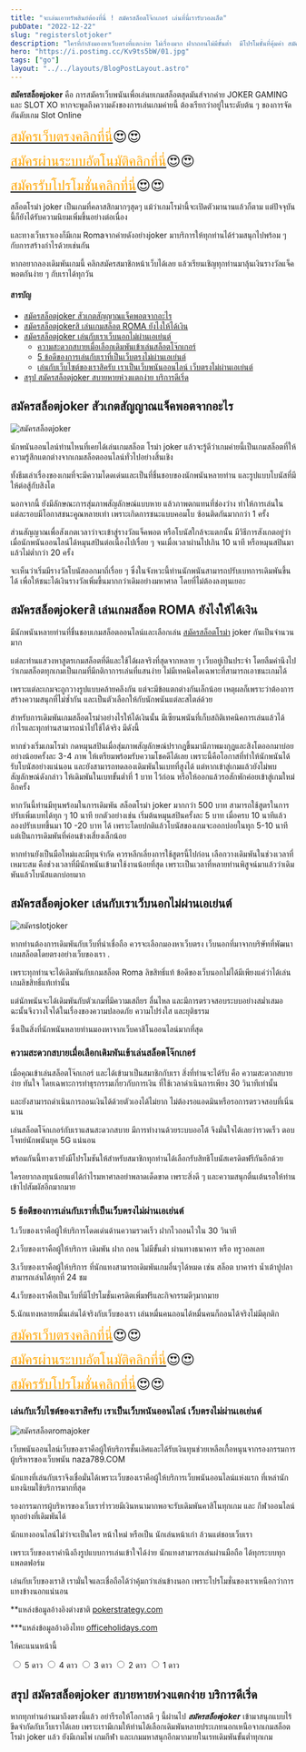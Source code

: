 ```yaml
---
title: "จะเล่นเอาทรัพสินย์ต้องที่นี่ ! สมัครสล็อตโจ๊กเกอร์ เล่นที่นี่เรารับวอลเล็ต"
pubDate: "2022-12-22"
slug: "registerslotjoker"
description: "ใครที่กำลังมองหาเว็บตรงที่แตกง่าย ไม่เรื่องมาก ฝากถอนไม่มีขั้นต่ำ  มีโปรโมชั่นที่คุ้มค่า สมัครสล็อตโจ๊กเกอร์ ที่นี่เลย"
hero: "https://i.postimg.cc/Kv9ts5bW/01.jpg"
tags: ["go"]
layout: "../../layouts/BlogPostLayout.astro"
---
```



**สมัครสล็อตjoker** คือ การสมัครเว็บพนันเพื่อเล่นยเกมสล็อตสุดมันส์จากค่าย JOKER GAMING และ SLOT XO หากจะพูดถึงความดังของการเล่นเกมค่ายนี้ ต้องเรียกว่าอยู่ในระดับต้น ๆ ของการจัดอันดับเกม Slot Online 

<font size= "5">[<span style="color:orange">สมัครเว็บตรงคลิกที่นี่</span>](https://nazavip.com/26174/t41626o2r59456244323y2m2l464p4)😍😍</font>

<font size= "5">[<span style="color:orange">สมัครผ่านระบบอัตโนมัติคลิกที่นี่</span>](https://nazavip.com/26174/t41626o2r59456244323y2m2l464p4)😍😍</font>

<font size= "5">[<span style="color:orange">สมัครรับโปรโมชั่นคลิกที่นี</span>่](https://nazavip.com/26174/t41626o2r59456244323y2m2l464p4)😍😍</font>

สล็อตโรม่า joker เป็นเกมที่คลาสสิกมากๆสุดๆ แม้ว่าเกมโรม่านี้จะเปิดตัวมานานแล้วก็ตาม แต่ปัจจุบันนี้ก็ยังได้รับความนิยมเพิ่มขึ้นอย่างต่อเนื่อง 

และทางเว็บเราเองก็มีเกม Romaจากค่ายดังอย่างjoker มาบริการให้ทุกท่านได้ร่วมสนุกไปพร้อม ๆ กับการสร้างกำไรด้วยเช่นกัน

 หากอยากลองเดิมพันเกมนี้ คลิกสมัครสมาชิกหน้าเว็บได้เลย แล้วเรียนเชิญทุกท่านมาลุ้นเงินรางวัลแจ็คพอตกันง่าย ๆ กับเราได้ทุกวัน


#### สารบัญ
- [สมัครสล็อตjoker สัวเกตสัญญาณแจ็คพอตจากอะไร ](#สมัครสล็อตjoker-สัวเกตสัญญาณแจ็คพอตจากอะไร-)
- [สมัครสล็อตjokerสิ เล่นเกมสล็อต ROMA ยังไงให้ได้เงิน ](#สมัครสล็อตjokerสิ-เล่นเกมสล็อต-roma-ยังไงให้ได้เงิน-)
- [สมัครสล็อตjoker เล่นกับเราเว็บนอกไม่ผ่านเอเย่นต์ ](#สมัครสล็อตjoker-เล่นกับเราเว็บนอกไม่ผ่านเอเย่นต์-)
  - [ความสะดวกสบายเมื่อเลือกเดิมพันเข้าเล่นสล็อตโจ๊กเกอร์ ](#ความสะดวกสบายเมื่อเลือกเดิมพันเข้าเล่นสล็อตโจ๊กเกอร์-)
  - [5 ข้อดีของการเล่นกับเราที่เป็นเว็บตรงไม่ผ่านเอเย่นต์ ](#5-ข้อดีของการเล่นกับเราที่เป็นเว็บตรงไม่ผ่านเอเย่นต์-)
  - [เล่นกับเว็บไซต์ของเราสิครับ เราเป็นเว็บพนันออนไลน์ เว็บตรงไม่ผ่านเอเย่นต์ ](#เล่นกับเว็บไซต์ของเราสิครับ-เราเป็นเว็บพนันออนไลน์-เว็บตรงไม่ผ่านเอเย่นต์-)
- [สรุป สมัครสล็อตjoker สบายหายห่วงแตกง่าย บริการดีเริ่ด ](#สรุป-สมัครสล็อตjoker-สบายหายห่วงแตกง่าย-บริการดีเริ่ด-)




## สมัครสล็อตjoker สัวเกตสัญญาณแจ็คพอตจากอะไร <a name="01"></a>


![สมัครสล็อตjoker](https://i.postimg.cc/SKc2qL0k/02.jpg)

นักพนันออนไลน์ท่านไหนที่เคยได้เล่นเกมสล็อต โรม่า joker แล้วจะรู้ดีว่าเกมค่ายนี้เป็นเกมสล็อตที่ให้ความรู้สึกแตกต่างจากเกมสล็อตออนไลน์ทั่วไปอย่างสิ้นเชิง 

ทั้งธีมเล่าเรื่องของเกมที่จะมีความโดดเด่นและเป็นที่ชื่นชอบของนักพนันหลายท่าน และรูปแบบโบนัสที่มีให้ต่อสู้กับสิงโต

 นอกจากนี้ ยังมีลักษณะการสุ่มภาพสัญลักษณ์แบบหาย แล้วภาพตกแทนที่ช่องว่าง ทำให้การเล่นในแต่ละรอบมีโอกาสชนะคูณหลายเท่า เพราะเกิดการชนะแบบคอมโบ ซ้อนติดกันมากกว่า 1 ครั้ง

ส่วนสัญญาณเพื่อสังเกตเวลาว่าจะเข้าสู่รางวัลแจ็คพอต หรือโบนัสใกล้จะแตกนั้น มีวิธีการสังเกตอยู่ว่า เมื่อนักพนันออนไลน์ได้หมุนสปินต่อเนื่องไปเรื่อย ๆ จนเมื่อเวลาผ่านไปเกิน 10 นาที หรือหมุนสปินมาแล้วไม่ต่ำกว่า 20 ครั้ง 

จะเห็นว่าเริ่มมีรางวัลโบนัสออกมาถี่เรื่อย ๆ ซึ่งในจังหวะนี้ท่านนักพนันสามารถปรับเบทการเดิมพันขึ้นได้ เพื่อให้ชนะได้เงินรางวัลเพิ่มขึ้นมากกว่าเดิมอย่างมหาศาล โดยที่ไม่ต้องลงทุนเยอะ

##  สมัครสล็อตjokerสิ เล่นเกมสล็อต ROMA ยังไงให้ได้เงิน <a name="02"></a>


 มีนักพนันหลายท่านที่ชื่นชอบเกมสล็อตออนไลน์และเลือกเล่น [สมัครสล็อตโรม่า](registerslotroma) joker กันเป็นจำนวนมาก 

แต่ละท่านแสวงหาสูตรเกมสล็อตที่ดีและใช้ได้ผลจริงที่สุดจากหลาย ๆ เว็บอยู่เป็นประจำ โดยลืมคำนึงไปว่าเกมสล็อตทุกเกมเป็นเกมที่มีกติกาการเล่นที่แสนง่าย ไม่มีเทคนิคใดเฉพาะที่สามารถเอาชนะเกมได้ 

เพราะแต่ละเกมจะถูกวางรูปแบบคล้ายคลึงกัน แต่จะมีข้อแตกต่างกันเล็กน้อย เหตุผลก็เพราะว่าต้องการสร้างความสนุกที่ไม่ซ้ำกัน และเป็นตัวเลือกให้กับนักพนันแต่ละสไตล์ด้วย

สำหรับการเดิมพันเกมสล็อตโรม่าอย่างไรให้ได้เงินนั้น  มีเซียนพนันที่เก็บสถิติเทคนิคการเล่นแล้วได้กำไรและทุกท่านสามารถนำไปใช้ได้จริง มีดังนี้

หากช่วงเริ่มเกมโรม่า กดหมุนสปินเมื่อสุ่มภาพสัญลักษณ์ปรากฎขึ้นมามีภาพมงกุฎและสิงโตออกมาบ่อยอย่างน้อยครั้งละ 3-4 ภาพ ให้เตรียมพร้อมรับความโชคดีได้เลย เพราะนี้คือโอกาสที่ทำให้นักพนันได้รับโบนัสอย่างแน่นอน และยังสามารถทดลองเดิมพันในเบทที่สูงได้ แต่หากเข้าสู่เกมแล้วยังไม่พบสัญลักษณ์ดังกล่าว ให้เดิมพันในเบทขั้นต่ำที่ 1 บาท ไว้ก่อน หรือให้ออกแล้วรอสักพักค่อยเข้าสู่เกมใหม่อีกครั้ง


หากวันนี้ท่านมีทุนพร้อมในการเดิมพัน สล็อตโรม่า joker มากกว่า 500 บาท สามารถใช้สูตรในการปรับเพิ่มเบทได้ทุก ๆ 10 นาที ยกตัวอย่างเช่น เริ่มต้นหมุนสปินครั้งละ 5 บาท เมื่อครบ 10 นาทีแล้ว ลองปรับเบทขึ้นมา 10 -20 บาท ได้ เพราะโดยปกติแล้วโบนัสของเกมจะออกบ่อยในทุก 5-10 นาที แต่เป็นการเดิมพันที่ค่อนข้างเสี่ยงเล็กน้อย

หากท่านยังเป็นมือใหม่และมีทุนจำกัด ควรหลีกเลี่ยงการใช้สูตรนี้ไปก่อน
เลือกวางเดิมพันในช่วงเวลาที่เหมาะสม คือช่วงเวลาที่มีนักพนันเข้ามาใช้งานน้อยที่สุด เพราะเป็นเวลาที่หลายท่านพิสูจน์มาแล้วว่าเดิมพันแล้วโบนัสแตกบ่อยมาก

## สมัครสล็อตjoker เล่นกับเราเว็บนอกไม่ผ่านเอเย่นต์ <a name="03"></a>

![สมัครslotjoker](https://i.postimg.cc/Kv9ts5bW/01.jpg)


หากท่านต้องการเดิมพันกับเว็บที่น่าเชื่อถือ ควรจะเลือกมองหาเว็บตรง เว็บนอกที่มาจากบริษัทที่พัฒนาเกมสล็อตโดยตรงอย่างเว็บของเรา .

เพราะทุกท่านจะได้เดิมพันกับเกมสล็อต Roma ลิขสิทธิ์แท้ ข้อดีของเว็บนอกไม่ได้มีเพียงแค่ว่าได้เล่นเกมลิขสิทธิ์แท้เท่านั้น 

แต่นักพนันจะได้เดิมพันกับตัวเกมที่มีความเสถียร ลื่นไหล และมีการตรวจสอบระบบอย่างสม่ำเสมอ ฉะนั้นจึงวางใจได้ในเรื่องของความปลอดภัย ความโปร่งใส และยุติธรรม 

ซึ่งเป็นสิ่งที่นักพนันหลายท่านมองหาจากเว็บคาสิโนออนไลน์มากที่สุด

### ความสะดวกสบายเมื่อเลือกเดิมพันเข้าเล่นสล็อตโจ๊กเกอร์ <a name="04"></a>

 เมื่อคุณเข้าเล่นสล็อตโจ๊กเกอร์ และได้เข้ามาเป็นสมาชิกกับเรา สิ่งที่ท่านจะได้รับ คือ ความสะดวกสบาย ง่าย ทันใจ โดยเฉพาะการทำธุรกรรมเกี่ยวกับการเงิน ที่ใช้เวลาดำเนินการเพียง 30 วินาทีเท่านั้น

 และยังสามารถดำเนินการถอนเงินได้ด้วยตัวเองได้ไม่ยาก ไม่ต้องรอแอดมินหรือรอการตรวจสอบที่เนิ่นนาน 

เล่นสล็อตโจ๊กเกอร์กับเราแสนสะดวกสบาย มีการทำงานด้วยระบบออโต้ จึงมั่นใจได้เลยว่ารวดเร็ว ตอบโจทย์นักพนันยุค 5G แน่นอน

 

พร้อมกันนี้ทางเรายังมีโปรโมชันให้สำหรับสมาชิกทุกท่านได้เลือกรับสิทธิโบนัสเครดิตฟรีกันอีกด้วย

 ใครอยากลงทุนน้อยแต่ได้กำไรมหาศาลอย่าพลาดเด็ดขาด เพราะสิ่งดี ๆ และความสนุกตื่นเต้นรอให้ท่านเข้าไปสัมผัสอีกมากมาย
 
 ### 5 ข้อดีของการเล่นกับเราที่เป็นเว็บตรงไม่ผ่านเอเย่นต์ <a name="05"></a>


1.เว็บของเราคือผู้ให้บริการโดดเด่นด้านความรวดเร็ว  ฝากไวถอนไวใน 30 วินาที

2.เว็บของเราคือผู้ให้บริการ เดิมพัน ฝาก ถอน ไม่มีขั้นต่ำ ผ่านทางธนาคาร หรือ ทรูวอลเลท

3.เว็บของเราคือผู้ให้บริการ ที่นักแทงสามารถเดิมพันเกมอื่นๆได้หมด เช่น  สล็อต บาคาร่า น้ำเต้าปูปลา 
สามารถเล่นได้ทุกที่ 24 ชม

4.เว็บของเราคือเป็นเว็บที่มีโปรโมชั่นเครดิตเพิ่มฟรีและกิจกรรมดีๆมากมาย 

5.นักแทงหลายหมื่นเล่นได้จริงกับเว็บของเรา เล่นหมื่นคนถอนได้หมื่นคนก็ถอนได้จริงไม่มีตุกติก

<font size= "5">[<span style="color:orange">สมัครเว็บตรงคลิกที่นี่</span>](https://nazavip.com/26174/t41626o2r59456244323y2m2l464p4)😍😍</font>

<font size= "5">[<span style="color:orange">สมัครผ่านระบบอัตโนมัติคลิกที่นี่</span>](https://nazavip.com/26174/t41626o2r59456244323y2m2l464p4)😍😍</font>

<font size= "5">[<span style="color:orange">สมัครรับโปรโมชั่นคลิกที่นี</span>่](https://nazavip.com/26174/t41626o2r59456244323y2m2l464p4)😍😍</font>

### เล่นกับเว็บไซต์ของเราสิครับ เราเป็นเว็บพนันออนไลน์ เว็บตรงไม่ผ่านเอเย่นต์ <a name="06"></a>

![สมัครสล็อตromajoker](https://i.postimg.cc/Fs1Y1XtP/03.jpg)

เว็บพนันออนไลน์เว็บของเราคือผู้ให้บริการชั้นเลิศและได้รับเงินทุนช่วยเหลือเกื้อหนุนจากรองกรรมการผู้บริหารของเว็บพนัน naza789.COM  

นักแทงที่เล่นกับเราจึงเชื่อมั่นได้เพราะเว็บของเราคือผู้ให้บริการเว็บพนันออนไลน์แห่งแรก ที่เหล่านักแทงนิยมใช้บริการมากที่สุด 

รองกรรมการผู้บริหารของเว็บเราร่ำรวยมีเงินหนามากพอจะรับเดิมพันคาสิโนทุกเกม และ กีฬาออนไลน์ทุกอย่างที่เดิมพันได้

นักแทงออนไลน์ไม่ว่าจะเป็นใคร หน้าใหม่ หรือเป็น นักเล่นหน้าเก่า ล้วนแต่ชอบเว็บเรา

 เพราะเว็บของเราคำนึงถึงรูปแบบการเล่นเข้าใจได้ง่าย นักแทงสามารถเล่นผ่านมือถือ ได้ทุกระบบทุกแพลตฟอร์ม 

เล่นกับเว็บของเราสิ เรามั่นใจและเชื่อถือได้ว่าคุ้มกว่าเล่นข้างนอก เพราะโปรโมชั่นของเราเหนือกว่าการแทงข้างนอกแน่นอน

**แหล่งข้อมูลอ้างอิงต่างชาติ [pokerstrategy.com](https://www.pokerstrategy.com/)

***แหล่งข้อมูลอ้างอิงไทย [officeholidays.com](https://www.officeholidays.com/)


ให้คะแนนหน้านี้
<head>
  <meta charset="UTF-8">
  <link rel="stylesheet" type="text/css" href="style.css">
  <title>Star rating using pure CSS</title>
</head>

<body>
  <div class="rate">
    <input type="radio" id="star5" name="rate" value="5" />
    <label for="star5" title="text">5 ดาว</label>
    <input type="radio" id="star4" name="rate" value="4" />
    <label for="star4" title="text">4 ดาว</label>
    <input type="radio" id="star3" name="rate" value="3" />
    <label for="star3" title="text">3 ดาว</label>
    <input type="radio" id="star2" name="rate" value="2" />
    <label for="star2" title="text">2 ดาว</label>
    <input type="radio" id="star1" name="rate" value="1" />
    <label for="star1" title="text">1 ดาว</label>
  </div>
</body>

## สรุป สมัครสล็อตjoker สบายหายห่วงแตกง่าย บริการดีเริ่ด <a name="07"></a>

หากทุกท่านอ่านมาถึงตรงนี้แล้ว อย่ารีรอให้โอกาสดี ๆ นี้ผ่านไป ***สมัครสล็อตjoker*** เข้ามาสนุกแบบไร้ขีดจำกัดกับเว็บเราได้เลย เพราะเรามีเกมให้ท่านได้เลือกเดิมพันหลายประเภทนอกเหนือจากเกมสล็อตโรม่า joker แล้ว ยังมีเกมไพ่ เกมกีฬา และเกมมหาสนุกอีกมากมายในเรทเดิมพันขั้นต่ำทุกเกม


